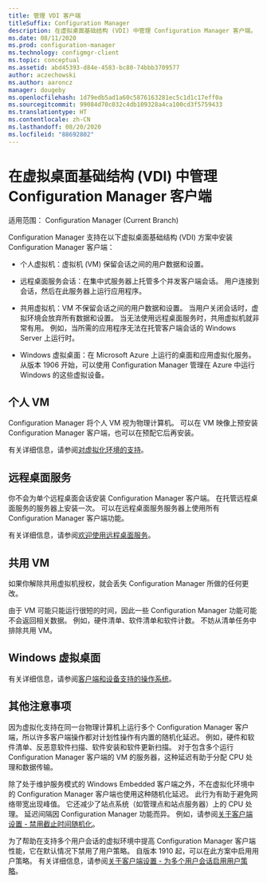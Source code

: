 ```yaml
---
title: 管理 VDI 客户端
titleSuffix: Configuration Manager
description: 在虚拟桌面基础结构 (VDI) 中管理 Configuration Manager 客户端。
ms.date: 08/11/2020
ms.prod: configuration-manager
ms.technology: configmgr-client
ms.topic: conceptual
ms.assetid: abd45393-d84e-4583-bc80-74bbb3709577
author: aczechowski
ms.author: aaroncz
manager: dougeby
ms.openlocfilehash: 1d79edb5ad1a60c5876163281ec5c1d1c17eff0a
ms.sourcegitcommit: 99084d70c032c4db109328a4ca100cd3f5759433
ms.translationtype: HT
ms.contentlocale: zh-CN
ms.lasthandoff: 08/20/2020
ms.locfileid: "88692802"
---
```

# <a name="manage-configuration-manager-clients-in-a-virtual-desktop-infrastructure-vdi"></a>在虚拟桌面基础结构 (VDI) 中管理 Configuration Manager 客户端

适用范围：  Configuration Manager (Current Branch)

Configuration Manager 支持在以下虚拟桌面基础结构 (VDI) 方案中安装 Configuration Manager 客户端：

- 个人虚拟机：虚拟机 (VM) 保留会话之间的用户数据和设置。

- 远程桌面服务会话：在集中式服务器上托管多个并发客户端会话。 用户连接到会话，然后在此服务器上运行应用程序。

- 共用虚拟机：VM 不保留会话之间的用户数据和设置。 当用户关闭会话时，虚拟环境会放弃所有数据和设置。 当无法使用远程桌面服务时，共用虚拟机就非常有用。 例如，当所需的应用程序无法在托管客户端会话的 Windows Server 上运行时。

- Windows 虚拟桌面：在 Microsoft Azure 上运行的桌面和应用虚拟化服务。 从版本 1906 开始，可以使用 Configuration Manager 管理在 Azure 中运行 Windows 的这些虚拟设备。

## <a name="personal-vms"></a>个人 VM

Configuration Manager 将个人 VM 视为物理计算机。 可以在 VM 映像上预安装 Configuration Manager 客户端，也可以在预配它后再安装。

有关详细信息，请参阅[对虚拟化环境的支持](../../../plan-design/configs/support-for-virtualization-environments.md)。

## <a name="remote-desktop-services"></a>远程桌面服务

你不会为单个远程桌面会话安装 Configuration Manager 客户端。 在托管远程桌面服务的服务器上安装一次。 可以在远程桌面服务服务器上使用所有 Configuration Manager 客户端功能。

有关详细信息，请参阅[欢迎使用远程桌面服务](/windows-server/remote/remote-desktop-services/welcome-to-rds)。

## <a name="pooled-vms"></a>共用 VM

如果你解除共用虚拟机授权，就会丢失 Configuration Manager 所做的任何更改。

由于 VM 可能只能运行很短的时间，因此一些 Configuration Manager 功能可能不会返回相关数据。 例如，硬件清单、软件清单和软件计数。 不妨从清单任务中排除共用 VM。

## <a name="windows-virtual-desktop"></a>Windows 虚拟桌面

有关详细信息，请参阅[客户端和设备支持的操作系统](../../../plan-design/configs/supported-operating-systems-for-clients-and-devices.md#windows-virtual-desktop)。

## <a name="other-considerations"></a>其他注意事项

因为虚拟化支持在同一台物理计算机上运行多个 Configuration Manager 客户端，所以许多客户端操作都对计划性操作有内置的随机化延迟。 例如，硬件和软件清单、反恶意软件扫描、软件安装和软件更新扫描。 对于包含多个运行 Configuration Manager 客户端的 VM 的服务器，这种延迟有助于分配 CPU 处理和数据传输。

除了处于维护服务模式的 Windows Embedded 客户端之外，不在虚拟化环境中的 Configuration Manager 客户端也使用这种随机化延迟。 此行为有助于避免网络带宽出现峰值。 它还减少了站点系统（如管理点和站点服务器）上的 CPU 处理。 延迟间隔因 Configuration Manager 功能而异。 例如，请参阅[关于客户端设置 - 禁用截止时间随机化](../about-client-settings.md#disable-deadline-randomization)。

为了帮助在支持多个用户会话的虚拟环境中提高 Configuration Manager 客户端性能，它在默认情况下禁用了用户策略。 自版本 1910 起，可以在此方案中启用用户策略。 有关详细信息，请参阅[关于客户端设置 - 为多个用户会话启用用户策略](../about-client-settings.md#enable-user-policy-for-multiple-user-sessions)。